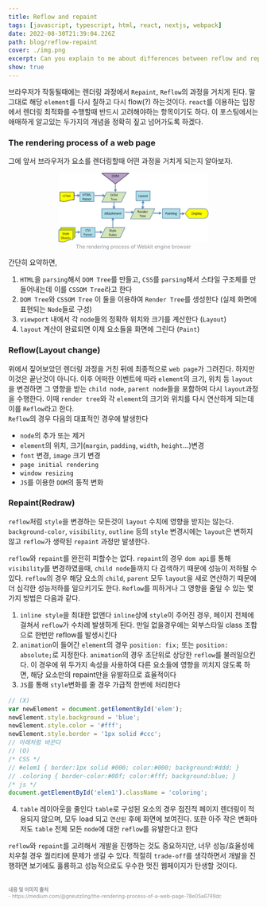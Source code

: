 ```yaml
---
title: Reflow and repaint
tags: [javascript, typescript, html, react, nextjs, webpack]
date: 2022-08-30T21:39:04.226Z
path: blog/reflow-repaint
cover: ./img.png
excerpt: Can you explain to me about differences between reflow and repaint ?
show: true
---
```


브라우저가 작동될때에는 렌더링 과정에서 `Repaint`, `Reflow`의 과정을 거치게 된다. 말 그대로 해당 `element`를 다시 칠하고 다시 flow(?) 하는것이다. `react`를 이용하는 입장에서 렌더링 최적화를 수행할때 반드시 고려해야하는 항목이기도 하다. 이 포스팅에서는 애매하게 알고있는 두가지의 개념을 정확히 짚고 넘어가도록 하겠다.

### The rendering process of a web page 
그에 앞서 브라우저가 요소를 렌더링할때 어떤 과정을 거치게 되는지 알아보자. 
<div style="width:60%;margin-bottom: 15px; margin-left:auto; margin-right: auto;">
<img src="./rendering_process.png"/>
<div style="font-size:10px;color:#8b9196;display:flex;justify-content:center">The rendering process of Webkit engine browser</div>
</div>

간단히 요약하면,
1. `HTML`을 `parsing`해서 `DOM Tree`를 만들고, `CSS`를 `parsing`해서 스타일 구조체를 만들어내는데 이를 `CSSOM Tree`라고 한다
2. `DOM Tree`와 `CSSOM Tree` 이 둘을 이용하여 `Render Tree`를 생성한다 (실제 화면에 표현되는 `Node`들로 구성) 
3. `viewport` 내에서 각 `node`들의 정확하 위치와 크기를 계산한다 (`Layout`)
4. `layout` 계산이 완료되면 이제 요소들을 화면에 그린다 (`Paint`)


### Reflow(Layout change)
위에서 짚어보았던 렌더링 과정을 거친 뒤에 최종적으로 `web page`가 그려진다. 하지만 이것은 끝난것이 아니다. 이후 어떠한 이벤트에 따라 `element`의 크기, 위치 등 `layout`을 변경하면 그 영향을 받는 `child node`, `parent node`들을 포함하여 다시 `layout`과정을 수행한다. 이때 `render tree`와 각 `element`의 크기와 위치를 다시 연산하게 되는데 이를 `Reflow`라고 한다.  
`Reflow`의 경우 다음의 대표적인 경우에 발생한다
- `node`의 추가 또는 제거
- `element`의 위치, 크기(`margin`, `padding`, `width`, `height`...)변경 
- `font` 변경, `image` 크기 변경 
- `page initial rendering`
- `window resizing` 
- `JS`를 이용한 `DOM`의 동적 변화

### Repaint(Redraw)
`reflow`처럼 `style`을 변경하는 모든것이 `layout` 수치에 영향을 받지는 않는다. `background-color`, `visibility`, `outline` 등의 `style` 변경시에는 `layout`은 변하지 않고 `reflow`가 생략된 `repaint` 과정만 발생한다.

`reflow`와 `repaint`를 완전히 피할수는 없다. `repaint`의 경우 `dom api`를 통해 `visibility`를 변경하였을때, `child node`들까지 다 검색하기 때문에 성능이 저하될 수 있다. `reflow`의 경우 해당 요소의 `child`, `parent` 모두 `layout`을 새로 연산하기 때문에 더 심각한 성능저하를 일으키기도 한다.
`Reflow`를 피하거나 그 영향을 줄일 수 있는 몇가지 방법은 다음과 같다.
1. `inline style`을 최대한 없앤다
    `inline`상에 `style`이 주어진 경우, 페이지 전체에 걸쳐서 `reflow`가 수차례 발생하게 된다. 만일 없을경우에는 외부스타일 class 조합으로 한번만 reflow를 발생시킨다
2. `animation`이 들어간 `element`의 경우 `position: fix;` 또는 `position: absolute;`로 지정한다.
    `animation`의 경우 초단위로 상당한 `reflow`를 불러일으킨다. 이 경우에 위 두가지 속성을 사용하여 다른 요소들에 영향을 끼치지 않도록 하면, 해당 요소만의 repaint만을 유발하므로 효율적이다
3. `JS`를 통해 `style`변화를 줄 경우 가급적 한번에 처리한다
```javascript
// (X)
var newElement = document.getElementById('elem');
newElement.style.background = 'blue';
newElement.style.color = '#fff';
newElement.style.border = '1px solid #ccc';
// 아래처럼 바꾼다 
// (O)
/* CSS */
// #elem1 { border:1px solid #000; color:#000; background:#ddd; }
// .coloring { border-color:#00f; color:#fff; background:blue; }
/* js */
document.getElementById('elem1').className = 'coloring';
```
4. `table` 레이아웃을 줄인다
    `table`로 구성된 요소의 경우 점진적 페이지 렌더링이 적용되지 않으며, 모두 load 되고 `연산된` 후에 화면에 보여진다. 또한 아주 작은 변화마저도 `table` 전체 모든 `node`에 대한 `reflow`를 유발한다고 한다

`reflow`와 `repaint`를 고려해서 개발을 진행하는 것도 중요하지만, 너무 성능/효율성에 치우칠 경우 퀄리티에 문제가 생길 수 있다. 적절히 `trade-off`를 생각하면서 개발을 진행하면 보기에도 훌륭하고 성능적으로도 우수한 멋진 웹페이지가 탄생할 것이다.

<br/>
<div style="font-size:10px;color:#8b9196;word-break: break-all">
<b>내용 및 이미지 출처</b><br/>
- https://medium.com/@gneutzling/the-rendering-process-of-a-web-page-78e05a6749dc
</div>
